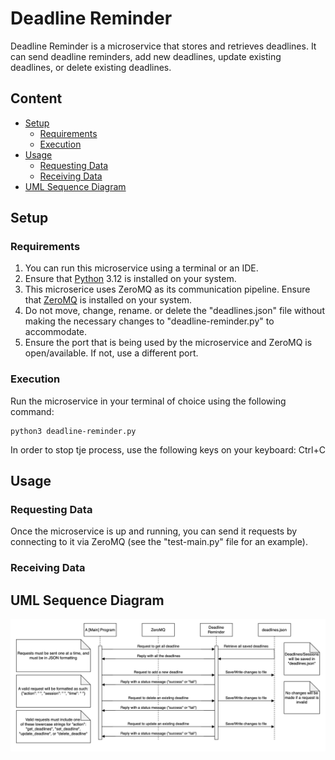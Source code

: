 # Deadline Reminder

Deadline Reminder is a microservice that stores and retrieves deadlines. It can send deadline reminders, add new deadlines, update existing deadlines, or delete existing deadlines.

## Content

- [Setup](#setup)
  - [Requirements](#requirements)
  - [Execution](#execution)
- [Usage](#usage)
  - [Requesting Data](#requesting-data)
  - [Receiving Data](#receiving-data)
- [UML Sequence Diagram](#uml-sequence-diagram)

## Setup

### Requirements

1. You can run this microservice using a terminal or an IDE.
2. Ensure that [Python](https://www.python.org/) 3.12 is installed on your system.
3. This microserice uses ZeroMQ as its communication pipeline. Ensure that [ZeroMQ](https://zeromq.org/download/) is installed on your system.
4. Do not move, change, rename. or delete the "deadlines.json" file without making the necessary changes to "deadline-reminder.py" to accommodate.
5. Ensure the port that is being used by the microservice and ZeroMQ is open/available. If not, use a different port.

### Execution

Run the microservice in your terminal of choice using the following command:

```
python3 deadline-reminder.py
```

In order to stop tje process, use the following keys on your keyboard: Ctrl+C

## Usage

### Requesting Data

Once the microservice is up and running, you can send it requests by connecting to it via ZeroMQ (see the "test-main.py" file for an example).

### Receiving Data



## UML Sequence Diagram

![Screenshot of a UML diagram](readme-assets/uml-sequence-diagram.png)
